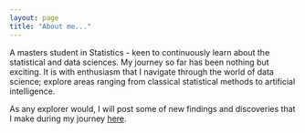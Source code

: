 ```yaml
---
layout: page
title: "About me..."
---
```


A masters student in Statistics - keen to continuously learn about the statistical and data sciences. My journey so far has been nothing but exciting. It is with enthusiasm that I navigate through the world of data science; explore areas ranging from classical statistical methods to artificial intelligence.

As any explorer would, I will post some of new findings and discoveries that I make during my journey [here](https://yovna26.github.io/blog/). 


